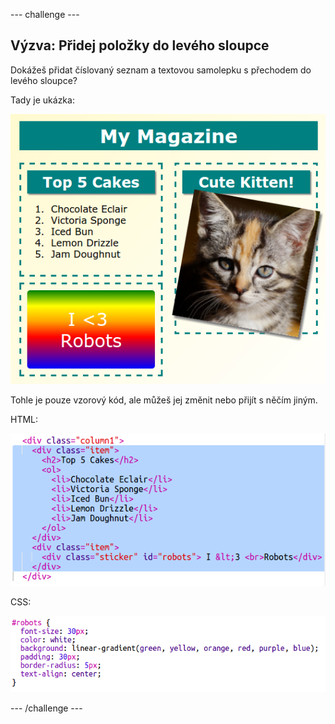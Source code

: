 \--- challenge \---

## Výzva: Přidej položky do levého sloupce

Dokážeš přidat číslovaný seznam a textovou samolepku s přechodem do levého sloupce?

Tady je ukázka:

![screenshot](images/magazine-challenge1-example.png)

Tohle je pouze vzorový kód, ale můžeš jej změnit nebo přijít s něčím jiným.

HTML:

![screenshot](images/magazine-challenge1.png)

CSS:

![screenshot](images/magazine-challenge1-style.png)

\--- /challenge \---